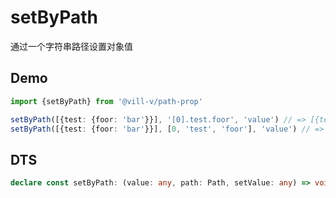 # setByPath

通过一个字符串路径设置对象值

## Demo

```ts twoslash
import {setByPath} from '@vill-v/path-prop'

setByPath([{test: {foor: 'bar'}}], '[0].test.foor', 'value') // => [{test: {foor: 'value'}}]
setByPath([{test: {foor: 'bar'}}], [0, 'test', 'foor'], 'value') // => [{test: {foor: 'value'}}]
```

## DTS

```ts
declare const setByPath: (value: any, path: Path, setValue: any) => void;
```
